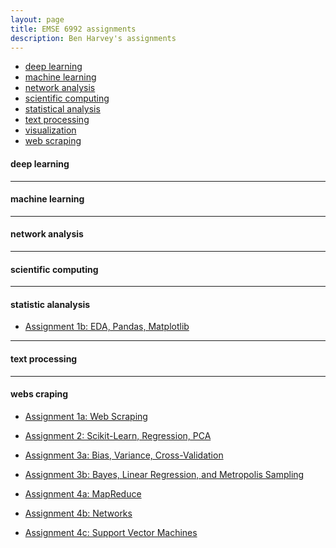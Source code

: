 ```yaml
---
layout: page
title: EMSE 6992 assignments
description: Ben Harvey's assignments
---
```



<div class="navbar">
    <div class="navbar-inner">
        <ul class="nav">
            <li><a href="#deeplearning">deep learning</a></li>
            <li><a href="#machinelearning">machine learning</a></li>
            <li><a href="#networkanalysis">network analysis</a></li>
            <li><a href="#scientificcomputing">scientific computing</a></li>
            <li><a href="#statisticalanalysis">statistical analysis</a></li>
            <li><a href="#textprocessing">text processing</a></li>
            <li><a href="#visualization">visualization</a></li>
            <li><a href="#webscraping">web scraping</a></li>
        </ul>
    </div>
</div>


#### <a name="deeplearning"></a>deep learning

---

#### <a name="machinelearning"></a>machine learning

---

#### <a name="networkanalysis"></a>network analysis

---

#### <a name="scientificcomputing"></a>scientific computing

---
#### <a name="statisticalanalysis"></a>statistic alanalysis
* [Assignment 1b: EDA, Pandas, Matplotlib](http://nbviewer.ipython.org/urls/raw.github.com/cs109/content/master/labs/lab3/lab3full.ipynb)


---

#### <a name="textprocessing"></a>text processing

---

#### <a name="webscraping"></a>webs craping
* [Assignment 1a: Web Scraping](https://github.com/cs109/content/tree/master/labs/lab2)





* [Assignment 2: Scikit-Learn, Regression, PCA](http://nbviewer.ipython.org/urls/raw.github.com/cs109/content/master/labs/lab4/Lab4full.ipynb)
* [Assignment 3a: Bias, Variance, Cross-Validation](http://nbviewer.ipython.org/urls/raw.github.com/cs109/content/master/labs/lab5/Lab5.ipynb)
* [Assignment 3b: Bayes, Linear Regression, and Metropolis Sampling](http://nbviewer.ipython.org/urls/raw.github.com/cs109/content/master/labs/lab6/BayesLinear.ipynb)
* [Assignment 4a: MapReduce](http://nbviewer.ipython.org/urls/raw.github.com/cs109/content/master/labs/lab8/lab8_mapreduce.ipynb)
* [Assignment 4b: Networks](http://nbviewer.ipython.org/urls/raw.github.com/cs109/content/master/labs/lab9/lab_9.ipynb)
* [Assignment 4c: Support Vector Machines](http://nbviewer.ipython.org/urls/raw.github.com/cs109/content/master/labs/lab10/Lab_10.ipynb)
